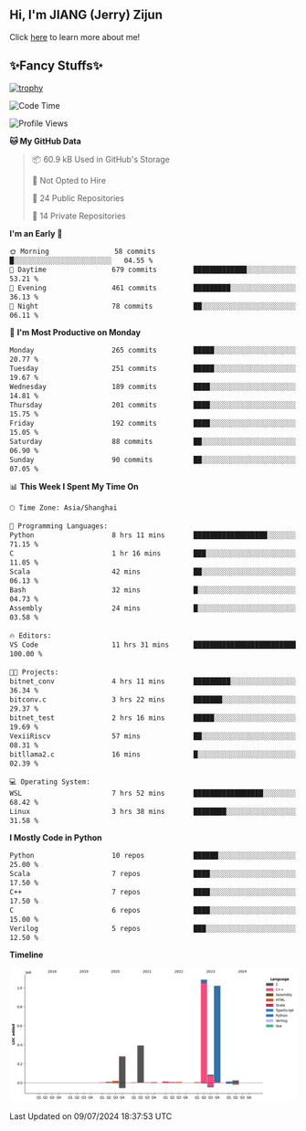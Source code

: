 ## Hi, I'm JIANG (Jerry) Zijun

Click [here](https://jzjerry.github.io/about/) to learn more about me!

## ✨Fancy Stuffs✨
[![trophy](https://github-profile-trophy.vercel.app/?username=jzjerry&theme=onedark)](https://github.com/ryo-ma/github-profile-trophy)
<!--START_SECTION:waka-->
![Code Time](http://img.shields.io/badge/Code%20Time-562%20hrs%2043%20mins-blue)

![Profile Views](http://img.shields.io/badge/Profile%20Views-0-blue)

**🐱 My GitHub Data** 

> 📦 60.9 kB Used in GitHub's Storage 
 > 
> 🚫 Not Opted to Hire
 > 
> 📜 24 Public Repositories 
 > 
> 🔑 14 Private Repositories 
 > 
**I'm an Early 🐤** 

```text
🌞 Morning                58 commits          █░░░░░░░░░░░░░░░░░░░░░░░░   04.55 % 
🌆 Daytime                679 commits         █████████████░░░░░░░░░░░░   53.21 % 
🌃 Evening                461 commits         █████████░░░░░░░░░░░░░░░░   36.13 % 
🌙 Night                  78 commits          ██░░░░░░░░░░░░░░░░░░░░░░░   06.11 % 
```
📅 **I'm Most Productive on Monday** 

```text
Monday                   265 commits         █████░░░░░░░░░░░░░░░░░░░░   20.77 % 
Tuesday                  251 commits         █████░░░░░░░░░░░░░░░░░░░░   19.67 % 
Wednesday                189 commits         ████░░░░░░░░░░░░░░░░░░░░░   14.81 % 
Thursday                 201 commits         ████░░░░░░░░░░░░░░░░░░░░░   15.75 % 
Friday                   192 commits         ████░░░░░░░░░░░░░░░░░░░░░   15.05 % 
Saturday                 88 commits          ██░░░░░░░░░░░░░░░░░░░░░░░   06.90 % 
Sunday                   90 commits          ██░░░░░░░░░░░░░░░░░░░░░░░   07.05 % 
```


📊 **This Week I Spent My Time On** 

```text
🕑︎ Time Zone: Asia/Shanghai

💬 Programming Languages: 
Python                   8 hrs 11 mins       ██████████████████░░░░░░░   71.15 % 
C                        1 hr 16 mins        ███░░░░░░░░░░░░░░░░░░░░░░   11.05 % 
Scala                    42 mins             ██░░░░░░░░░░░░░░░░░░░░░░░   06.13 % 
Bash                     32 mins             █░░░░░░░░░░░░░░░░░░░░░░░░   04.73 % 
Assembly                 24 mins             █░░░░░░░░░░░░░░░░░░░░░░░░   03.58 % 

🔥 Editors: 
VS Code                  11 hrs 31 mins      █████████████████████████   100.00 % 

🐱‍💻 Projects: 
bitnet_conv              4 hrs 11 mins       █████████░░░░░░░░░░░░░░░░   36.34 % 
bitconv.c                3 hrs 22 mins       ███████░░░░░░░░░░░░░░░░░░   29.37 % 
bitnet_test              2 hrs 16 mins       █████░░░░░░░░░░░░░░░░░░░░   19.69 % 
VexiiRiscv               57 mins             ██░░░░░░░░░░░░░░░░░░░░░░░   08.31 % 
bitllama2.c              16 mins             █░░░░░░░░░░░░░░░░░░░░░░░░   02.39 % 

💻 Operating System: 
WSL                      7 hrs 52 mins       █████████████████░░░░░░░░   68.42 % 
Linux                    3 hrs 38 mins       ████████░░░░░░░░░░░░░░░░░   31.58 % 
```

**I Mostly Code in Python** 

```text
Python                   10 repos            ██████░░░░░░░░░░░░░░░░░░░   25.00 % 
Scala                    7 repos             ████░░░░░░░░░░░░░░░░░░░░░   17.50 % 
C++                      7 repos             ████░░░░░░░░░░░░░░░░░░░░░   17.50 % 
C                        6 repos             ████░░░░░░░░░░░░░░░░░░░░░   15.00 % 
Verilog                  5 repos             ███░░░░░░░░░░░░░░░░░░░░░░   12.50 % 
```



**Timeline**

![Lines of Code chart](https://raw.githubusercontent.com/Jzjerry/Jzjerry/main/assets/bar_graph.png)


 Last Updated on 09/07/2024 18:37:53 UTC
<!--END_SECTION:waka-->

